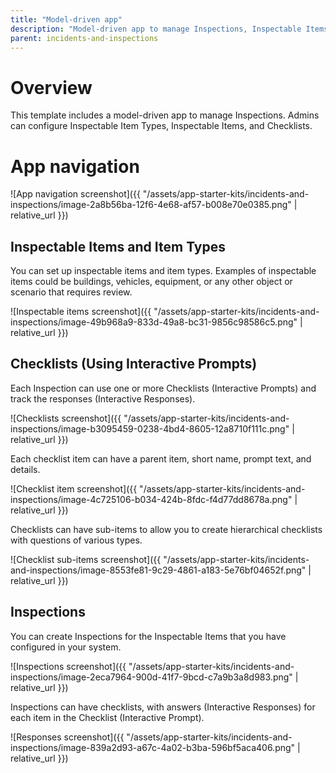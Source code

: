 ```yaml
---
title: "Model-driven app"
description: "Model-driven app to manage Inspections, Inspectable Items, Checklists, and After Action Reports."
parent: incidents-and-inspections
---
```


# Overview

This template includes a model-driven app to manage Inspections. Admins can configure Inspectable Item Types, Inspectable Items, and Checklists.

# App navigation

![App navigation screenshot]({{ "/assets/app-starter-kits/incidents-and-inspections/image-2a8b56ba-12f6-4e68-af57-b008e70e0385.png" | relative_url }})

## Inspectable Items and Item Types

You can set up inspectable items and item types. Examples of inspectable items could be buildings, vehicles, equipment, or any other object or scenario that requires review.

![Inspectable items screenshot]({{ "/assets/app-starter-kits/incidents-and-inspections/image-49b968a9-833d-49a8-bc31-9856c98586c5.png" | relative_url }})

## Checklists (Using Interactive Prompts)

Each Inspection can use one or more Checklists (Interactive Prompts) and track the responses (Interactive Responses).

![Checklists screenshot]({{ "/assets/app-starter-kits/incidents-and-inspections/image-b3095459-0238-4bd4-8605-12a8710f111c.png" | relative_url }})

Each checklist item can have a parent item, short name, prompt text, and details.

![Checklist item screenshot]({{ "/assets/app-starter-kits/incidents-and-inspections/image-4c725106-b034-424b-8fdc-f4d77dd8678a.png" | relative_url }})

Checklists can have sub-items to allow you to create hierarchical checklists with questions of various types.

![Checklist sub-items screenshot]({{ "/assets/app-starter-kits/incidents-and-inspections/image-8553fe81-9c29-4861-a183-5e76bf04652f.png" | relative_url }})

## Inspections

You can create Inspections for the Inspectable Items that you have configured in your system.

![Inspections screenshot]({{ "/assets/app-starter-kits/incidents-and-inspections/image-2eca7964-900d-41f7-9bcd-c7a9b3a8d983.png" | relative_url }})

Inspections can have checklists, with answers (Interactive Responses) for each item in the Checklist (Interactive Prompt).

![Responses screenshot]({{ "/assets/app-starter-kits/incidents-and-inspections/image-839a2d93-a67c-4a02-b3ba-596bf5aca406.png" | relative_url }})
